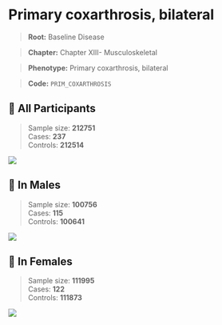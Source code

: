 # Primary coxarthrosis, bilateral

> **Root:** Baseline Disease  

> **Chapter:** Chapter XIII- Musculoskeletal  

> **Phenotype:** Primary coxarthrosis, bilateral  

> **Code:** `PRIM_COXARTHROSIS`

## 🧪 All Participants  
> Sample size: **212751**  
> Cases: **237**  
> Controls: **212514**
<img src="/Disease/Figures/ALL/Baseline/PRIM_COXARTHROSIS.png"/>
<CsvTable src="/Disease_Data/ALL/Baseline/LG_PRIM_COXARTHROSIS.csv" label="🔍 View full results" />

## 👨 In Males  
> Sample size: **100756**  
> Cases: **115**  
> Controls: **100641**
<img src="/Disease/Figures/Male/Baseline/PRIM_COXARTHROSIS.png"/>
<CsvTable src="/Disease_Data/Male/Baseline/LG_PRIM_COXARTHROSIS.csv" label="🔍 View full results" />

## 👩 In Females  
> Sample size: **111995**  
> Cases: **122**  
> Controls: **111873**
<img src="/Disease/Figures/Female/Baseline/PRIM_COXARTHROSIS.png"/>
<CsvTable src="/Disease_Data/Female/Baseline/LG_PRIM_COXARTHROSIS.csv" label="🔍 View full results" />
